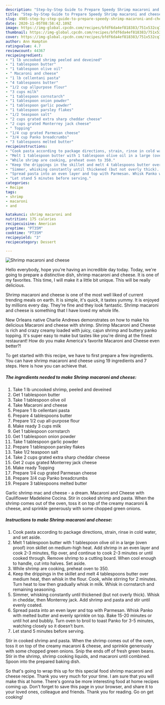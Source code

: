 ```yaml
---
description: "Step-by-Step Guide to Prepare Speedy Shrimp macaroni and cheese"
title: "Step-by-Step Guide to Prepare Speedy Shrimp macaroni and cheese"
slug: 4985-step-by-step-guide-to-prepare-speedy-shrimp-macaroni-and-cheese
date: 2020-11-05T08:58:42.109Z
image: https://img-global.cpcdn.com/recipes/bfdf6da4ef818383/751x532cq70/shrimp-macaroni-and-cheese-recipe-main-photo.jpg
thumbnail: https://img-global.cpcdn.com/recipes/bfdf6da4ef818383/751x532cq70/shrimp-macaroni-and-cheese-recipe-main-photo.jpg
cover: https://img-global.cpcdn.com/recipes/bfdf6da4ef818383/751x532cq70/shrimp-macaroni-and-cheese-recipe-main-photo.jpg
author: Ann Hampton
ratingvalue: 4.7
reviewcount: 44367
recipeingredient:
- "1 lb uncooked shrimp peeled and deveined"
- "1 tablespoon butter"
- "1 tablespoon olive oil"
- " Macaroni and cheese"
- "1 lb cellentani pasta"
- "4 tablespoons butter"
- "1/2 cup allpurpose flour"
- "3 cups milk"
- "1 tablespoon cornstarch"
- "1 tablespoon onion powder"
- "1 tablespoon garlic powder"
- "1 tablespoon parsley flakes"
- "1/2 teaspoon salt"
- "2 cups grated extra sharp cheddar cheese"
- "2 cups grated Monterrey jack cheese"
- " Topping"
- "1/4 cup grated Parmesan cheese"
- "3/4 cup Panko breadcrumbs"
- "3 tablespoons melted butter"
recipeinstructions:
- "Cook pasta according to package directions, strain, rinse in cold water, and set aside."
- "Melt 1 tablespoon butter with 1 tablespoon olive oil in a large (oven proof) iron skillet on medium-high heat. Add shrimp in an even layer and cook 2-3 minutes, flip over, and continue to cook 2-3 minutes or until cooked through. Remove shrimp to a cutting board. When cool enough to handle, cut into halves. Set aside."
- "While shrimp are cooking, preheat oven to 350."
- "Keep the drippings in the skillet and melt 4 tablespoons butter over medium heat, then whisk in the flour. Cook, while stirring for 2 minutes. Turn heat to low then gradually whisk in milk. Whisk in cornstarch and remaining seasoning."
- "Simmer, whisking constantly until thickened (but not overly thick). Whisk in cheddar, then Monterrey jack. Add shrimp and pasta and stir until evenly coated."
- "Spread pasta into an even layer and top with Parmesan. Whisk Panko with melted butter and evenly sprinkle on top. Bake 15-20 minutes or until hot and bubbly. Turn oven to broil to toast Panko for 3-5 minutes, watching closely so it doesn’t burn."
- "Let stand 5 minutes before serving."
categories:
- Recipe
tags:
- shrimp
- macaroni
- and

katakunci: shrimp macaroni and 
nutrition: 175 calories
recipecuisine: American
preptime: "PT35M"
cooktime: "PT35M"
recipeyield: "3"
recipecategory: Dessert

---
```



![Shrimp macaroni and cheese](https://img-global.cpcdn.com/recipes/bfdf6da4ef818383/751x532cq70/shrimp-macaroni-and-cheese-recipe-main-photo.jpg)

Hello everybody, hope you're having an incredible day today. Today, we're going to prepare a distinctive dish, shrimp macaroni and cheese. It is one of my favorites. This time, I will make it a little bit unique. This will be really delicious.

Shrimp macaroni and cheese is one of the most well liked of current trending meals on earth. It is simple, it's quick, it tastes yummy. It is enjoyed by millions every day. They're fine and they look fantastic. Shrimp macaroni and cheese is something that I have loved my whole life.

New Orleans native Charlie Andrews demonstrates on how to make his delicious Macaroni and cheese with shrimp. Shrimp Macaroni and Cheese is rich and crazy creamy loaded with juicy, cajun shrimp and buttery panko topping. It&#39;s super easy to make but tastes like you&#39;re dining at the finest restaurant! How do you make America&#39;s favorite Macaroni and Cheese even better?!


To get started with this recipe, we have to first prepare a few ingredients. You can have shrimp macaroni and cheese using 19 ingredients and 7 steps. Here is how you can achieve that.

<!--inarticleads1-->

##### The ingredients needed to make Shrimp macaroni and cheese:

1. Take 1 lb uncooked shrimp, peeled and deveined
1. Get 1 tablespoon butter
1. Take 1 tablespoon olive oil
1. Take  Macaroni and cheese
1. Prepare 1 lb cellentani pasta
1. Prepare 4 tablespoons butter
1. Prepare 1/2 cup all-purpose flour
1. Make ready 3 cups milk
1. Get 1 tablespoon cornstarch
1. Get 1 tablespoon onion powder
1. Take 1 tablespoon garlic powder
1. Prepare 1 tablespoon parsley flakes
1. Take 1/2 teaspoon salt
1. Take 2 cups grated extra sharp cheddar cheese
1. Get 2 cups grated Monterrey jack cheese
1. Make ready  Topping
1. Prepare 1/4 cup grated Parmesan cheese
1. Prepare 3/4 cup Panko breadcrumbs
1. Prepare 3 tablespoons melted butter


Garlic shrimp mac and cheese - a dream. Macaroni and Cheese with Cauliflower Madeleine Cocina. Stir in cooked shrimp and pasta. When the shrimp comes out of the oven, toss it on top of the creamy macaroni &amp; cheese, and sprinkle generously with some chopped green onions. 

<!--inarticleads2-->

##### Instructions to make Shrimp macaroni and cheese:

1. Cook pasta according to package directions, strain, rinse in cold water, and set aside.
1. Melt 1 tablespoon butter with 1 tablespoon olive oil in a large (oven proof) iron skillet on medium-high heat. Add shrimp in an even layer and cook 2-3 minutes, flip over, and continue to cook 2-3 minutes or until cooked through. Remove shrimp to a cutting board. When cool enough to handle, cut into halves. Set aside.
1. While shrimp are cooking, preheat oven to 350.
1. Keep the drippings in the skillet and melt 4 tablespoons butter over medium heat, then whisk in the flour. Cook, while stirring for 2 minutes. Turn heat to low then gradually whisk in milk. Whisk in cornstarch and remaining seasoning.
1. Simmer, whisking constantly until thickened (but not overly thick). Whisk in cheddar, then Monterrey jack. Add shrimp and pasta and stir until evenly coated.
1. Spread pasta into an even layer and top with Parmesan. Whisk Panko with melted butter and evenly sprinkle on top. Bake 15-20 minutes or until hot and bubbly. Turn oven to broil to toast Panko for 3-5 minutes, watching closely so it doesn’t burn.
1. Let stand 5 minutes before serving.


Stir in cooked shrimp and pasta. When the shrimp comes out of the oven, toss it on top of the creamy macaroni &amp; cheese, and sprinkle generously with some chopped green onions. Snip the ends off of fresh green beans. Stir in the shrimp, shrimp cooking liquids, and macaroni until combined. Spoon into the prepared baking dish. 

So that's going to wrap this up for this special food shrimp macaroni and cheese recipe. Thank you very much for your time. I am sure that you will make this at home. There's gonna be more interesting food at home recipes coming up. Don't forget to save this page in your browser, and share it to your loved ones, colleague and friends. Thank you for reading. Go on get cooking!
